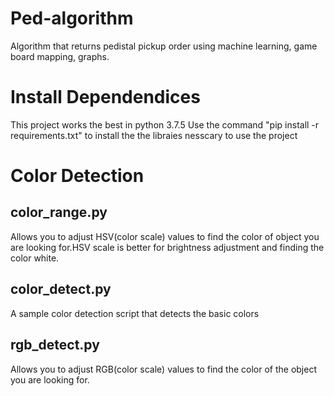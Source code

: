 # Ped-algorithm
Algorithm that returns pedistal pickup order using machine learning, game board mapping, graphs.

# Install Dependendices
This project works the best in python 3.7.5
Use the command "pip install -r requirements.txt" to install the the libraies nesscary to use the project

# Color Detection

## color_range.py
Allows you to adjust HSV(color scale) values to find the color of object you are looking for.HSV scale is better for brightness adjustment and finding the color white.

## color_detect.py
A sample color detection script that detects the basic colors

## rgb_detect.py
Allows you to adjust RGB(color scale) values to find the color of the object you are looking for.
